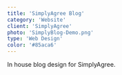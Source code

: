```yaml
---
title: 'SimplyAgree Blog'
category: 'Website'
client: 'SimplyAgree'
photo: 'SimplyBlog-Demo.png'
type: 'Web Design'
color: '#85aca6'
---
```


In house blog design for SimplyAgree.
